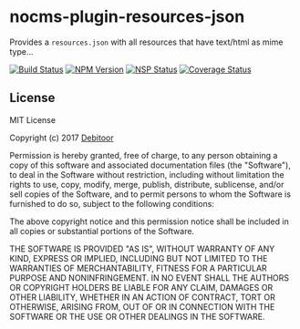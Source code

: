# nocms-plugin-resources-json
Provides a `resources.json` with all resources that have text/html as mime type...

[![Build Status](https://travis-ci.org/debitoor/nocms-plugin-resources-json.svg?branch=master)](https://travis-ci.org/debitoor/nocms-plugin-resources-json)
[![NPM Version](https://img.shields.io/npm/v/nocms-plugin-resources-json.svg)](https://www.npmjs.com/package/nocms-plugin-resources-json)
[![NSP Status](https://nodesecurity.io/orgs/debitoor/projects/4e5bde8c-5105-42df-b734-0f1784f8bb5d/badge)](https://nodesecurity.io/orgs/debitoor/projects/4e5bde8c-5105-42df-b734-0f1784f8bb5d)
[![Coverage Status](https://coveralls.io/repos/github/debitoor/nocms-plugin-resources-json/badge.svg)](https://coveralls.io/github/debitoor/nocms-plugin-resources-json)

## License
MIT License

Copyright (c) 2017 [Debitoor](https://debitoor.com/)

Permission is hereby granted, free of charge, to any person obtaining a copy
of this software and associated documentation files (the "Software"), to deal
in the Software without restriction, including without limitation the rights
to use, copy, modify, merge, publish, distribute, sublicense, and/or sell
copies of the Software, and to permit persons to whom the Software is
furnished to do so, subject to the following conditions:

The above copyright notice and this permission notice shall be included in all
copies or substantial portions of the Software.

THE SOFTWARE IS PROVIDED "AS IS", WITHOUT WARRANTY OF ANY KIND, EXPRESS OR
IMPLIED, INCLUDING BUT NOT LIMITED TO THE WARRANTIES OF MERCHANTABILITY,
FITNESS FOR A PARTICULAR PURPOSE AND NONINFRINGEMENT. IN NO EVENT SHALL THE
AUTHORS OR COPYRIGHT HOLDERS BE LIABLE FOR ANY CLAIM, DAMAGES OR OTHER
LIABILITY, WHETHER IN AN ACTION OF CONTRACT, TORT OR OTHERWISE, ARISING FROM,
OUT OF OR IN CONNECTION WITH THE SOFTWARE OR THE USE OR OTHER DEALINGS IN THE
SOFTWARE.
